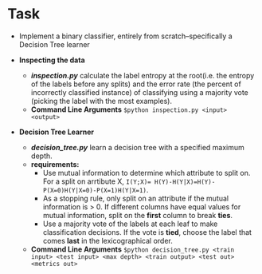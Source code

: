 # Task
* Implement a binary classifier, entirely from scratch–specifically a Decision Tree learner
- **Inspecting the data**
  - **_inspection.py_** calculate the label entropy at the root(i.e. the entropy of the labels before any splits) and the error rate (the percent of incorrectly classified instance) of classifying using a majority vote (picking the label with the most examples). 
  - **Command Line Arguments** `$python inspection.py <input> <output>`

- **Decision Tree Learner**
  - **_decision_tree.py_** learn a decision tree with a specified maximum depth.
  - **requirements:**
    - Use mutual information to determine which attribute to split on. For a split on arrtibute X, `I(Y;X)= H(Y)-H(Y|X)=H(Y)-P(X=0)H(Y|X=0)-P(X=1)H(Y|X=1)`.
    - As a stopping rule, only split on an attribute if the mutual information is > 0. If different columns have equal values for mutual information, split on the **first** column to break **ties**.
    - Use a majority vote of the labels at each leaf to make classification decisions. If the vote is **tied**, choose the label that comes **last** in the lexicographical order.
  - **Command Line Arguments** `$python decision_tree.py <train input> <test input> <max depth> <train output> <test out> <metrics out>`
